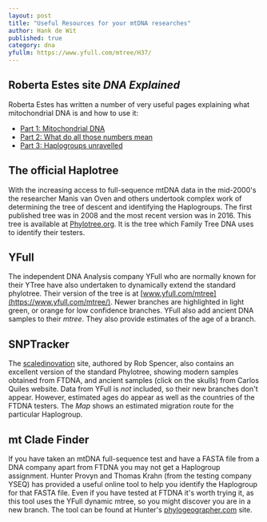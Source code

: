 ```yaml
---
layout: post
title: "Useful Resources for your mtDNA researches"
author: Hank de Wit
published: true
category: dna
yfullm: https://www.yfull.com/mtree/H37/
---
```

 
## Roberta Estes site _DNA Explained_

Roberta Estes has written a number of very useful pages explaining what mitochondrial DNA is and how to use it:

  * [Part 1: Mitochondrial DNA](https://dna-explained.com/2019/05/16/mitochondrial-dna-part-1-overview/)
  * [Part 2: What do all those numbers mean](https://dna-explained.com/2019/05/23/mitochondrial-dna-part-2-what-do-those-numbers-mean/)
  * [Part 3: Haplogroups unravelled](https://dna-explained.com/2019/06/06/mitochondrial-dna-part-3-haplogroups-unraveled/)
 
## The official Haplotree

With the increasing access to full-sequence mtDNA data in the mid-2000's the researcher Manis van Oven and others undertook complex work of determining the tree of descent and identifying the Haplogroups. The first published tree was in 2008 and the most recent version was in 2016. This tree is available at [Phylotree.org](https://www.phylotree.org/). It is the tree which Family Tree DNA uses to identify their testers. 

## YFull

The independent DNA Analysis company YFull who are normally known for their YTree have also undertaken to dynamically extend the standard phylotree. Their version of the tree is at [www.yfull.com/mtree](https://www.yfull.com/mtree/). Newer branches are highlighted in light green, or orange for low confidence branches. YFull also add ancient DNA samples to their *mtree*. They also provide estimates of the age of a branch.

## SNPTracker

The [scaledinovation](http://scaledinnovation.com/gg/snpTracker.html?snp=H1t&mt&tab=SNPs) site, authored by Rob Spencer, also contains an excellent version of the standard Phylotree, showing modern samples obtained from FTDNA, and ancient samples (click on the skulls) from Carlos Quiles website. Data from YFull is *not* included, so their new branches don't appear. However, estimated ages do appear as well as the countries of the FTDNA testers. The _Map_ shows an estimated migration route for the particular Haplogroup.

## mt Clade Finder

If you have taken an mtDNA full-sequence test and have a FASTA file from a DNA company apart from FTDNA you may not get a Haplogroup assignment. Hunter Provyn and Thomas Krahn (from the testing company YSEQ) has provided a useful online tool to help you identify the Haplogroup for that FASTA file. Even if you have tested at FTDNA it's worth trying it, as this tool uses the YFull dynamic mtree, so you might discover you are in a new branch. The tool can be found at Hunter's [phylogeographer.com](https://phylogeographer.com/mt-clade-finder) site.